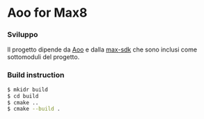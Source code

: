Aoo for Max8
===========

### Sviluppo

Il progetto dipende da [Aoo](https://aoo.iem.sh/) e dalla [max-sdk](https://github.com/Cycling74/max-sdk?tab=readme-ov-file) che sono inclusi come sottomoduli del progetto. 

### Build instruction
```bash
$ mkidr build
$ cd build
$ cmake ..
$ cmake --build . 
```
